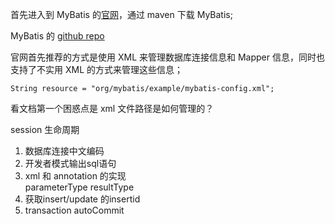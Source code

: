 首先进入到 MyBatis 的[官网](https://mybatis.org/mybatis-3/getting-started.html)，通过 maven 下载 MyBatis;

MyBatis 的 [github repo](https://github.com/mybatis/mybatis-3/tree/master/src/site)


官网首先推荐的方式是使用 XML 来管理数据库连接信息和 Mapper 信息，同时也支持了不实用 XML 的方式来管理这些信息；

    String resource = "org/mybatis/example/mybatis-config.xml";
  
看文档第一个困惑点是 xml 文件路径是如何管理的？

session 生命周期

1. 数据库连接中文编码
2. 开发者模式输出sql语句
3. xml 和 annotation 的实现\
    parameterType
    resultType
4. 获取insert/update 的insertid
5. transaction autoCommit
